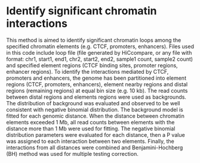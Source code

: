 # Identify significant chromatin interactions
  This method is aimed to identify significant chromatin loops among the specified chromatin elements (e.g. CTCF, promoters, enhancers). Files used in this code include loop file (file generated by HiCcompare, or any file with format: chr1, start1, end1, chr2, start2, end2, sample1 count, sample2 count) and specified element regions (CTCF binding sites, promoter regions, enhancer regions).
  To identify the interactions mediated by CTCF, promoters and enhancers, the genome has been partitioned into element regions (CTCF, promoters, enhancers), element nearby regions and distal regions (remaining regions) at equal bin size (e.g. 10 kb). The read counts between distal regions and elements regions were  used as backgrounds. The distribution of background was evaluated and observed to be well consistent with negative binomial distribution. The background model is fitted for each genomic distance. When the distance between chromatin elements exceeded 1 Mb, all read counts between elements with the distance more than 1 Mb were used for fitting. The negative binomial distribution parameters were evaluated for each distance, then a P value was assigned to each interaction between two elements. Finally, the interactions from all distances were combined and Benjamini-Hochberg (BH) method was used for multiple testing correction.
